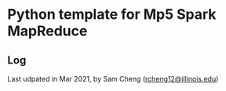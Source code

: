 # Python template for Mp5 Spark MapReduce

## Log
Last udpated in Mar 2021, by Sam Cheng (rcheng12@illinois.edu)
